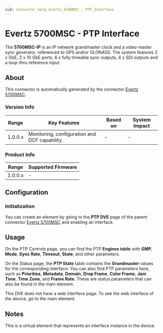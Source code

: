 ```yaml
---
uid: Connector_help_Evertz_5700MSC_-_PTP_Interface
---
```


# Evertz 5700MSC - PTP Interface

The **5700MSC-IP** is an IP network grandmaster clock and a video master sync generator, referenced to GPS and/or GLONASS. The system features 2 x GbE, 2 x 10 GbE ports, 6 x fully timeable sync outputs, 4 x SDI outputs and a loop-thru reference input.

## About

This connector is automatically generated by the connector [Evertz 5700MSC](xref:Connector_help_Evertz_5700MSC).

### Version Info

| Range   | Key Features                                  | Based on | System Impact |
|---------|-----------------------------------------------|----------|---------------|
| 1.0.0.x | Monitoring, configuration and DCF capability. | -        | -             |

### Product Info

| Range     | Supported Firmware     |
|-----------|------------------------|
| 1.0.0.x   | -                      |

## Configuration

### Initialization

You can create an element by going to the **PTP DVE** page of the parent connector [Evertz 5700MSC](xref:Connector_help_Evertz_5700MSC) and enabling an interface.

## Usage

On the PTP Controls page, you can find the PTP **Engines table** with **GMP**, **Mode**, **Sync Rate**, **Timeout**, **State**, and other parameters.

On the Status page, the **PTP State** table contains the **Grandmaster** values for the corresponding interface. You can also find PTP parameters here, such as **Priorities**, **Metadata**, **Domain**, **Drop Frame**, **Color Frame**, **Jam Time**, **Time Zone**, and **Frame Rate**. These are status parameters that can also be found in the main element.

This DVE does not have a web interface page. To see the web interface of the device, go to the main element.

## Notes

This is a virtual element that represents an interface instance in the device.

